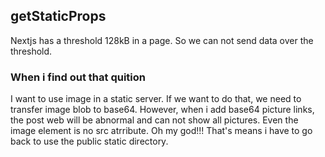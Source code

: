 ## getStaticProps

Nextjs has a threshold 128kB in a page. So we can not send data over the threshold.

### When i find out that quition

I want to use image in a static server. If we want to do that, we need to transfer image blob to base64. However, when i add base64 picture links, the post web will be abnormal and can not show all pictures. Even the image element is no src atrribute. Oh my god!!! That's means i have to go back to use the public static directory.
